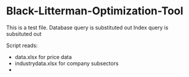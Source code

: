 # Black-Litterman-Optimization-Tool
This is a test file. 
Database query is substituted out
Index query is subsituted out

Script reads:
- data.xlsx for price data
- industrydata.xlsx for company subsectors
- 
